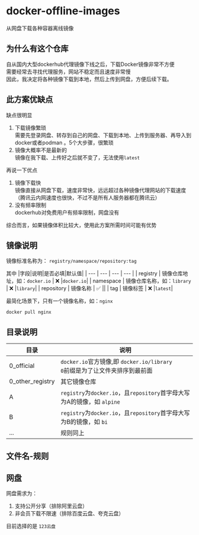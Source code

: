 # docker-offline-images
从网盘下载各种容器离线镜像

## 为什么有这个仓库
自从国内大型dockerhub代理镜像下线之后，下载Docker镜像非常不方便  
需要经常去寻找代理服务，网站不稳定而且速度非常慢  
因此，我决定将各种镜像下载到本地，然后上传到网盘，方便后续下载。

## 此方案优缺点
缺点很明显
1. 下载镜像繁琐  
需要先登录网盘、转存到自己的网盘、下载到本地、上传到服务器、再导入到docker或者podman 。5个大步骤，很繁琐
2. 镜像大概率不是最新的  
镜像在我下载、上传好之后就不变了，无法使用`latest`

再说一下优点
1. 镜像下载快  
镜像直接从网盘下载，速度非常快，远远超过各种镜像代理网站的下载速度（腾讯云内网速度也很快，不过不是所有人服务器都在腾讯云）
2. 没有频率限制  
dockerhub对免费用户有频率限制，网盘没有

综合而言，如果镜像体积比较大，使用此方案所需时间可能有优势

## 镜像说明
镜像标准名称为： `registry/namespace/repository:tag`

其中
|字段|说明|是否必填|默认值|
| --- | --- | --- | --- |
| registry | 镜像仓库地址，如：`docker.io` | ❌ |`docker.io`|
| namespace | 镜像仓库名称，如：`library` | ❌ |`library`|
| repository | 镜像名称 | ✅ ||
| tag | 镜像标签 | ❌ |`latest`|

最简化场景下，只有一个镜像名称，如：`nginx`
```
docker pull nginx
```

## 目录说明

| 目录 | 说明 |
| --- | --- |
| 0_official | `docker.io`官方镜像,即 `docker.io/library` <br> `0`前缀是为了让文件夹排序到最前面 |
| 0_other_registry | 其它镜像仓库 |
| A | `registry`为`docker.io`，且`repository`首字母大写为A的镜像，如 `alpine` |
| B | `registry`为`docker.io`，且`repository`首字母大写为B的镜像，如 `bi` |
| ... | 规则同上 |

## 文件名-规则

## 网盘
网盘需求为：
1. 支持公开分享（排除阿里云盘）
2. 非会员下载不限速（排除百度云盘、夸克云盘）

目前选择的是 `123云盘`